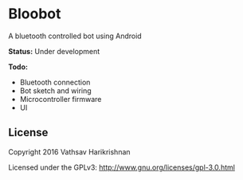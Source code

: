 # Bloobot
A bluetooth controlled bot using Android

**Status:** Under development

**Todo:**
* Bluetooth connection
* Bot sketch and wiring
* Microcontroller firmware
* UI

## License

Copyright 2016 Vathsav Harikrishnan

Licensed under the GPLv3: http://www.gnu.org/licenses/gpl-3.0.html

